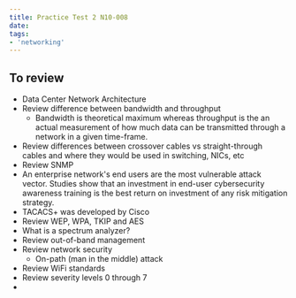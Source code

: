 ```yaml
---
title: Practice Test 2 N10-008
date:
tags:
- 'networking'
---
```


## To review
* Data Center Network Architecture
* Review difference between bandwidth and throughput
  + Bandwidth is theoretical maximum whereas throughput is the an actual measurement of how much data can be transmitted through a network in a given time-frame.
* Review differences between crossover cables vs straight-through cables and where they would be used in switching, NICs, etc
* Review SNMP
* An enterprise network's end users are the most vulnerable attack vector. Studies show that an investment in end-user cybersecurity awareness training is the best return on investment of any risk mitigation strategy.
* TACACS+ was developed by Cisco
* Review WEP, WPA, TKIP and AES
* What is a spectrum analyzer?
* Review out-of-band management
* Review network security
  + On-path (man in the middle) attack
 * Review WiFi standards
 * Review severity levels 0 through 7
 * 